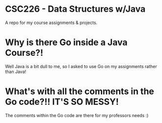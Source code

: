 CSC226 - Data Structures w/Java
===

A repo for my course assignments & projects.

# Why is there Go inside a Java Course?!
Well Java is a bit dull to me, so I asked to use Go on my assignments rather than Java!

# What's with all the comments in the Go code?!! IT'S SO MESSY!
The comments within the Go code are there for my professors needs :)
